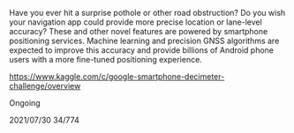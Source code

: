 Have you ever hit a surprise pothole or other road obstruction?
Do you wish your navigation app could provide more precise location or lane-level accuracy?
These and other novel features are powered by smartphone positioning services. 
Machine learning and precision GNSS algorithms are expected to improve this accuracy 
and provide billions of Android phone users with a more fine-tuned positioning experience.


https://www.kaggle.com/c/google-smartphone-decimeter-challenge/overview

Ongoing


2021/07/30  34/774
